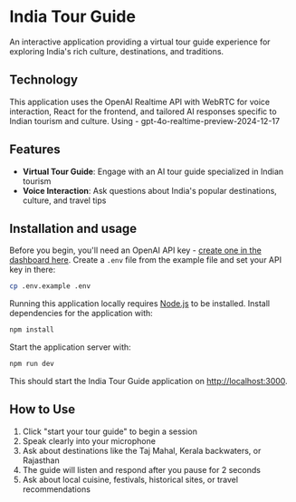 # India Tour Guide

An interactive application providing a virtual tour guide experience for exploring India's rich culture, destinations, and traditions.

## Technology

This application uses the OpenAI Realtime API with WebRTC for voice interaction, React for the frontend, and tailored AI responses specific to Indian tourism and culture.
Using - gpt-4o-realtime-preview-2024-12-17


## Features

- **Virtual Tour Guide**: Engage with an AI tour guide specialized in Indian tourism
- **Voice Interaction**: Ask questions about India's popular destinations, culture, and travel tips

## Installation and usage

Before you begin, you'll need an OpenAI API key - [create one in the dashboard here](https://platform.openai.com/settings/api-keys). Create a `.env` file from the example file and set your API key in there:

```bash
cp .env.example .env
```

Running this application locally requires [Node.js](https://nodejs.org/) to be installed. Install dependencies for the application with:

```bash
npm install
```

Start the application server with:

```bash
npm run dev
```

This should start the India Tour Guide application on [http://localhost:3000](http://localhost:3000).

## How to Use

1. Click "start your tour guide" to begin a session
2. Speak clearly into your microphone
3. Ask about destinations like the Taj Mahal, Kerala backwaters, or Rajasthan
4. The guide will listen and respond after you pause for 2 seconds
5. Ask about local cuisine, festivals, historical sites, or travel recommendations


